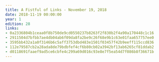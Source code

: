 ```yaml
---
title: A Fistful of Links - November 19, 2018
date: 2018-11-19 00:00:00
year: 1
edition: 28
links:
- 0a2336804b1ceaa0f8b750de9cd0550237b8263f2f830b2f4a90a170448c1c16
- 2911504d7bfbb7ae4db04ab6f09da8fa2be9c26f68e9b1c63e01faa657757ee0
- 3595bb432a1a0f3146b6c5aff3753dbd483e1501f03457f42b9eeff115ccd836
- 112e79587cb2a28ada8de79bdbfef4cf6b80cb02a3942bf13ab6265cf81ddab2
- d0118691faaef9ad5ce6cbfe4c299a69d016c93e8e7f5ea54d7f086b8f36671b
---
```

